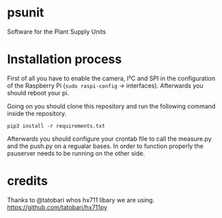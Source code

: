 # psunit
Software for the Plant Supply Units

# Installation process
First of all you have to enable the camera, I²C and SPI in the configuration of the Raspberry Pi (`sudo raspi-config` -> interfaces).
Afterwards you should reboot your pi.

Going on you should clone this repository and run the following command inside the repository.

    pip3 install -r requirements.txt

Afterwards you should configure your crontab file to call the measure.py and the push.py on a regualar bases. In order to function properly the psuserver needs to be running on the other side.

# credits 
Thanks to @tatobari whos hx711 libary we are using. https://github.com/tatobari/hx711py